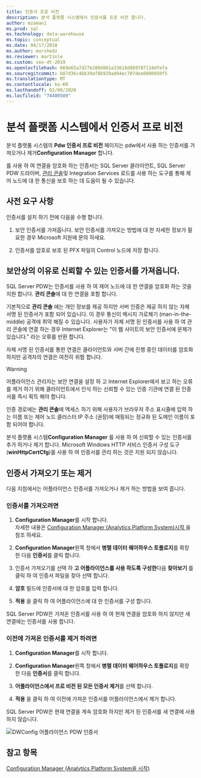 ```yaml
---
title: 인증서 프로 비전
description: 분석 플랫폼 시스템에서 인증서를 프로 비전 합니다.
author: mzaman1
ms.prod: sql
ms.technology: data-warehouse
ms.topic: conceptual
ms.date: 04/17/2018
ms.author: murshedz
ms.reviewer: martinle
ms.custom: seo-dt-2019
ms.openlocfilehash: 669e65a7d27b208d861a33618d889707134dfefa
ms.sourcegitcommit: b87d36c46b39af8b929ad94ec707dee8800950f5
ms.translationtype: MT
ms.contentlocale: ko-KR
ms.lasthandoff: 02/08/2020
ms.locfileid: "74400509"
---
```

# <a name="certificate-provisioning-in-analytics-platform-system"></a>분석 플랫폼 시스템에서 인증서 프로 비전
분석 플랫폼 시스템의 **Pdw 인증서 프로 비전** 페이지는 pdw에서 사용 하는 인증서를 가져오거나 제거**Configuration Manager** 합니다. 

를 사용 하 여 연결을 암호화 하는 인증서는 SQL Server 클라이언트, SQL Server PDW 드라이버, [관리 콘솔](monitor-the-appliance-by-using-the-admin-console.md)및 Integration Services 로드를 사용 하는 도구를 통해 제어 노드에 대 한 통신을 보호 하는 데 도움이 될 수 있습니다. 
  
## <a name="prerequisites"></a>사전 요구 사항  
인증서를 설치 하기 전에 다음을 수행 합니다.  
  
1.  보안 인증서를 가져옵니다. 보안 인증서를 가져오는 방법에 대 한 자세한 정보가 필요한 경우 Microsoft 지원에 문의 하세요.  
  
2.  인증서를 암호로 보호 된 PFX 파일의 Control 노드에 저장 합니다.  
  
## <a name="for-security-reasons-obtain-a-trusted-certificate"></a>보안상의 이유로 신뢰할 수 있는 인증서를 가져옵니다.  
SQL Server PDW는 인증서를 사용 하 여 제어 노드에 대 한 연결을 암호화 하는 것을 지원 합니다. **관리 콘솔**에 대 한 연결을 포함 합니다.  
  
기본적으로 **관리 콘솔** 에는 개인 정보를 제공 하지만 서버 인증은 제공 하지 않는 자체 서명 된 인증서가 포함 되어 있습니다. 이 경우 통신이 메시지 가로채기 (man-in-the-middle) 공격에 취약 해질 수 있습니다. 사용자가 자체 서명 된 인증서를 사용 하 여 관리 콘솔에 연결 하는 경우 Internet Explorer는 "이 웹 사이트의 보안 인증서에 문제가 있습니다." 라는 오류를 반환 합니다.  
  
자체 서명 된 인증서를 통한 연결은 클라이언트와 서버 간에 진행 중인 데이터를 암호화 하지만 공격자의 연결은 여전히 위험 합니다.  
  
> [!WARNING]  
> 어플라이언스 관리자는 보안 연결을 설정 하 고 Internet Explorer에서 보고 하는 오류를 제거 하기 위해 클라이언트에서 인식 하는 신뢰할 수 있는 인증 기관에 연결 된 인증서를 즉시 획득 해야 합니다.  
  
인증 경로에는 **관리 콘솔**에 액세스 하기 위해 사용자가 브라우저 주소 표시줄에 입력 하는 이름 또는 제어 노드 클러스터 IP 주소 (권장)에 매핑되는 정규화 된 도메인 이름이 포함 되어야 합니다.  
  
분석 플랫폼 시스템**Configuration Manager** 를 사용 하 여 신뢰할 수 있는 인증서를 추가 하거나 제거 합니다. Microsoft Windows HTTP 서비스 인증서 구성 도구 (**winHttpCertCfg**)를 사용 하 여 인증서를 관리 하는 것은 지원 되지 않습니다.  
  
## <a name="import-or-remove-the-certificate"></a>인증서 가져오기 또는 제거  
다음 지침에서는 어플라이언스 인증서를 가져오거나 제거 하는 방법을 보여 줍니다.  
  
### <a name="to-import-the-certificate"></a>인증서를 가져오려면  
  
1.  **Configuration Manager**를 시작 합니다.  
자세한 내용은 [Configuration Manager &#40;Analytics Platform System&#41;시작 ](launch-the-configuration-manager.md)을 참조 하세요.  

2.  **Configuration Manager**왼쪽 창에서 **병렬 데이터 웨어하우스 토폴로지**를 확장 한 다음 **인증서**를 클릭 합니다.  
  
3.  인증서 가져오기를 선택 하 **고 어플라이언스를 사용 하도록 구성한**다음 **찾아보기** 를 클릭 하 여 인증서 파일을 찾아 선택 합니다.  
  
4.  **암호** 필드에 인증서에 대 한 암호를 입력 합니다.  
  
5.  **적용** 을 클릭 하 여 어플라이언스에 대 한 인증서를 구성 합니다.  
  
SQL Server PDW은 가져온 인증서를 사용 하 여 현재 연결을 암호화 하지 않지만 새 연결에는 인증서를 사용 합니다.  
  
### <a name="to-remove-the-previously-imported-certificate"></a>이전에 가져온 인증서를 제거 하려면  
  
1.  **Configuration Manager**를 시작 합니다. 

<!-- MISSING LINKS
For more information, see [Launch the Configuration Manager &#40;Analytics Platform System&#41;](launch-the-configuration-manager-analytics-platform-system.md).  
-->
  
2.  **Configuration Manager**왼쪽 창에서 **병렬 데이터 웨어하우스 토폴로지**를 확장 한 다음 **인증서**를 클릭 합니다.  
  
3.  **어플라이언스에서 프로 비전 된 모든 인증서 제거**를 선택 합니다.  
  
4.  **적용** 을 클릭 하 여 이전에 가져온 인증서를 어플라이언스에서 제거 합니다.  
  
SQL Server PDW은 현재 연결을 계속 암호화 하지만 제거 된 인증서를 새 연결에 사용 하지 않습니다.  
  
![DWConfig 어플라이언스 PDW 인증서](media/dwconfig-appl-pdw-cert.png "DWConfig 어플라이언스 PDW 인증서")  
  
## <a name="see-also"></a>참고 항목  
[Configuration Manager &#40;Analytics Platform System을 시작&#41;](launch-the-configuration-manager.md)  

